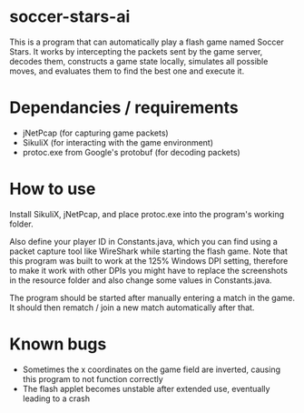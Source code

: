 # soccer-stars-ai
This is a program that can automatically play a flash game named Soccer Stars. It works by intercepting the packets sent by the game server, decodes them, constructs a game state locally, simulates all possible moves, and evaluates them to find the best one and execute it.

# Dependancies / requirements
* jNetPcap (for capturing game packets)
* SikuliX (for interacting with the game environment)
* protoc.exe from Google's protobuf (for decoding packets)

# How to use
Install SikuliX, jNetPcap, and place protoc.exe into the program's working folder.

Also define your player ID in Constants.java, which you can find using a packet capture tool like WireShark while starting the flash game. Note that this program was built to work at the 125% Windows DPI setting, therefore to make it work with other DPIs you might have to replace the screenshots in the resource folder and also change some values in Constants.java.

The program should be started after manually entering a match in the game. It should then rematch / join a new match automatically after that.

# Known bugs
* Sometimes the x coordinates on the game field are inverted, causing this program to not function correctly
* The flash applet becomes unstable after extended use, eventually leading to a crash
